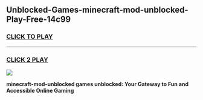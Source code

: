 
## Unblocked-Games-minecraft-mod-unblocked-Play-Free-14c99
<h3>
<a href="https://premium76.site?title=minecraft-mod-unblocked&ref=18A1">CLICK TO PLAY</a></h3>
<hr>

<h3>
<a href="https://premium76.site?title=minecraft-mod-unblocked&ref=18A1">CLICK 2 PLAY</a>
  
</h3>

<a href="https://premium76.site?title=minecraft-mod-unblocked&ref=18A1"><img src="https://clearcache.store/games.png"></a>


**minecraft-mod-unblocked games unblocked: Your Gateway to Fun and Accessible Online Gaming**
